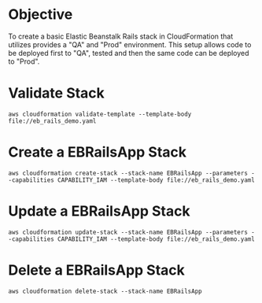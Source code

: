 # Objective

To create a basic Elastic Beanstalk Rails stack in CloudFormation that utilizes provides a "QA" and "Prod" environment. This setup allows code to be deployed first to "QA", tested and then the same code can be deployed to "Prod".

# Validate Stack
`aws cloudformation validate-template --template-body file://eb_rails_demo.yaml`

# Create a EBRailsApp Stack
`aws cloudformation create-stack --stack-name EBRailsApp --parameters --capabilities CAPABILITY_IAM --template-body file://eb_rails_demo.yaml`

# Update a EBRailsApp Stack
`aws cloudformation update-stack --stack-name EBRailsApp --parameters --capabilities CAPABILITY_IAM --template-body file://eb_rails_demo.yaml`

# Delete a EBRailsApp Stack
`aws cloudformation delete-stack --stack-name EBRailsApp`
